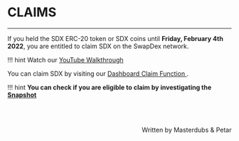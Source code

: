 # <b>CLAIMS</b>
---

If you held the SDX ERC-20 token or SDX coins until **Friday, February 4th 2022**, you are entitled to claim SDX on the SwapDex network.

!!! hint
    Watch our <a href="https://youtu.be/lPRF43-9IGU" target="_blank"> YouTube Walkthrough </a>

You can claim SDX by visiting our <a href="https://app.swapdex.network/" target="_blank"> Dashboard Claim Function </a>.

!!! hint
    **You can check if you are eligible to claim by investigating the <a href="https://sdxsnapshot.herokuapp.com/" target="_blank"> Snapshot </a>**

<br></br>

<p align=right> Written by Masterdubs & Petar </p>
